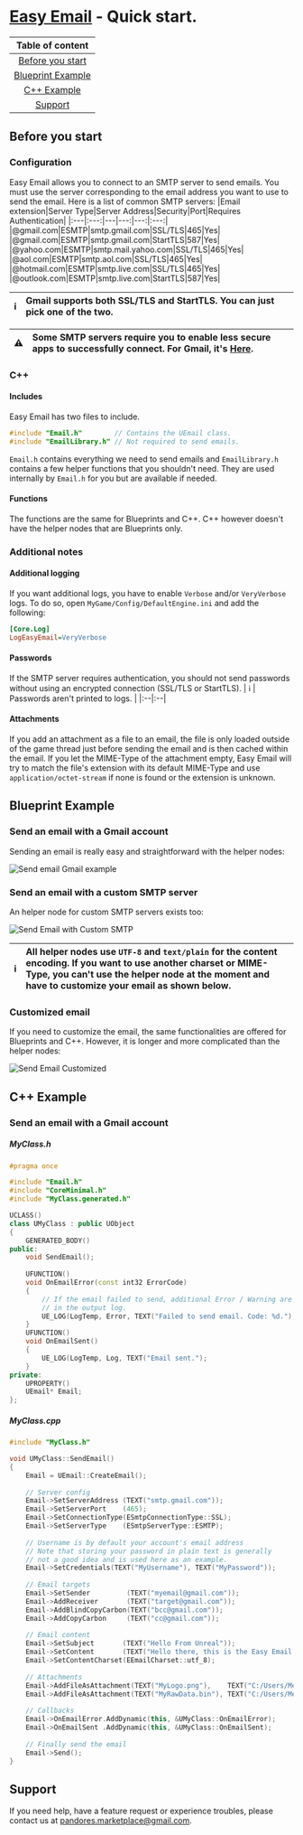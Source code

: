 
# [Easy Email](https://www.unrealengine.com/marketplace/en-US/product/easy-email) - Quick start.
|Table of content|
|:---:|
|[Before you start](#before-you-start)|
|[Blueprint Example](#blueprint-example)|
|[C++ Example](#c-example)|
|[Support](#support)|
## Before you start
### Configuration
Easy Email allows you to connect to an SMTP server to send emails. You must use the server corresponding to the email address you want to use to send the email.
Here is a list of common SMTP servers:
|Email extension|Server Type|Server Address|Security|Port|Requires Authentication|
|:---|:---:|---|---:|---:|:---:|
|@gmail.com|ESMTP|smtp.gmail.com|SSL/TLS|465|Yes|
|@gmail.com|ESMTP|smtp.gmail.com|StartTLS|587|Yes|
|@yahoo.com|ESMTP|smtp.mail.yahoo.com|SSL/TLS|465|Yes|
|@aol.com|ESMTP|smtp.aol.com|SSL/TLS|465|Yes|
|@hotmail.com|ESMTP|smtp.live.com|SSL/TLS|465|Yes|
|@outlook.com|ESMTP|smtp.live.com|StartTLS|587|Yes|

| :information_source: |  Gmail supports both SSL/TLS and StartTLS. You can just pick one of the two. |
|:--|:--|

| :warning: | Some SMTP servers require you to enable less secure apps to successfully connect. For Gmail, it's [Here](https://myaccount.google.com/lesssecureapps).|
|:--|:--|

### C++
#### Includes
Easy Email has two files to include.
```cpp
#include "Email.h"        // Contains the UEmail class. 
#include "EmailLibrary.h" // Not required to send emails.
```
`Email.h` contains everything we need to send emails and `EmailLibrary.h` contains a few helper functions that you shouldn't need. They are used internally by `Email.h` for you but are available if needed.
#### Functions
The functions are the same for Blueprints and C++. C++ however doesn't have the helper nodes that are Blueprints only.

### Additional notes
#### Additional logging
If you want additional logs, you have to enable `Verbose` and/or `VeryVerbose` logs.
To do so, open `MyGame/Config/DefaultEngine.ini` and add the following:
```ini
[Core.Log]
LogEasyEmail=VeryVerbose
```

#### Passwords
If the SMTP server requires authentication, you should not send passwords without using an encrypted connection (SSL/TLS or StartTLS). 
| :information_source: |  Passwords aren't printed to logs. |
|:--|:--|

#### Attachments
If you add an attachment as a file to an email, the file  is only loaded outside of the game thread just before sending the email  and is then cached within the email. If you let the MIME-Type of the attachment empty, Easy Email will try to match the file's extension with its default MIME-Type and use `application/octet-stream` if none is found or the extension is unknown.

## Blueprint Example
### Send an email with a Gmail account
Sending an email is really easy and straightforward with the helper nodes:

![Send email Gmail example](https://github.com/Pandoa/EasyEmail/blob/master/Images/SendEmailGmail.png?raw=true)
### Send an email with a custom SMTP server
An helper node for custom SMTP servers exists too:

![Send Email with Custom SMTP](https://github.com/Pandoa/EasyEmail/blob/master/Images/SendEmailCustom.png?raw=true)

| :information_source: |  All helper nodes use `UTF-8` and `text/plain` for the content encoding. If you want to use another charset or MIME-Type, you can't use the helper node at the moment and have to customize your email as shown below. |
|:--|:--|
### Customized email
If you need to customize the email, the same functionalities are offered for Blueprints and C++. However, it is longer and more complicated than the helper nodes:

![Send Email Customized](https://github.com/Pandoa/EasyEmail/blob/master/Images/SendEmailWithoutHelper.png?raw=true)
## C++ Example
### Send an email with a Gmail account
##### MyClass.h
```cpp
#pragma once

#include "Email.h"
#include "CoreMinimal.h"
#include "MyClass.generated.h"

UCLASS()
class UMyClass : public UObject
{
    GENERATED_BODY()
public:
    void SendEmail();
    
    UFUNCTION()
    void OnEmailError(const int32 ErrorCode)
    {
        // If the email failed to send, additional Error / Warning are available
        // in the output log.
        UE_LOG(LogTemp, Error, TEXT("Failed to send email. Code: %d."), ErrorCode);
    }
    UFUNCTION()
    void OnEmailSent()
    {
        UE_LOG(LogTemp, Log, TEXT("Email sent.");
    }
private:
    UPROPERTY()
    UEmail* Email;
};
```
##### MyClass.cpp
```cpp
#include "MyClass.h"

void UMyClass::SendEmail()
{
    Email = UEmail::CreateEmail();
    
    // Server config
    Email->SetServerAddress (TEXT("smtp.gmail.com"));
    Email->SetServerPort    (465);
    Email->SetConnectionType(ESmtpConnectionType::SSL);
    Email->SetServerType    (ESmtpServerType::ESMTP);
    
    // Username is by default your account's email address
    // Note that storing your password in plain text is generally 
    // not a good idea and is used here as an example.
    Email->SetCredentials(TEXT("MyUsername"), TEXT("MyPassword"));
    
    // Email targets
    Email->SetSender         (TEXT("myemail@gmail.com"));
    Email->AddReceiver       (TEXT("target@gmail.com"));
    Email->AddBlindCopyCarbon(TEXT("bcc@gmail.com"));
    Email->AddCopyCarbon     (TEXT("cc@gmail.com"));
    
    // Email content
    Email->SetSubject       (TEXT("Hello From Unreal"));
    Email->SetContent       (TEXT("Hello there, this is the Easy Email Plugin."));
    Email->SetContentCharset(EEmailCharset::utf_8);
    
    // Attachments
    Email->AddFileAsAttachment(TEXT("MyLogo.png"),    TEXT("C:/Users/Me/Logo.png"));                                     // Auto-detect MIME-Type
    Email->AddFileAsAttachment(TEXT("MyRawData.bin"), TEXT("C:/Users/Me/binary.bin"), TEXT("application/octet-stream")); // Explicit MIME-Type
    
    // Callbacks
    Email->OnEmailError.AddDynamic(this, &UMyClass::OnEmailError);
    Email->OnEmailSent .AddDynamic(this, &UMyClass::OnEmailSent);
    
    // Finally send the email
    Email->Send();
}
```

## Support
If you need help, have a feature request or experience troubles, please contact us at [pandores.marketplace@gmail.com](mailto:pandores.marketplace+EasyEmail@gmail.com?subject=Easy%20Email%20-%20).
